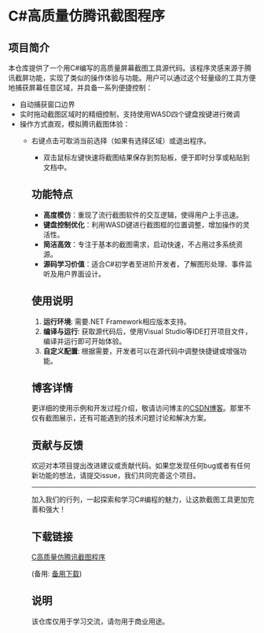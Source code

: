 # C#高质量仿腾讯截图程序

## 项目简介
本仓库提供了一个用C#编写的高质量屏幕截图工具源代码。该程序灵感来源于腾讯截屏功能，实现了类似的操作体验与功能。用户可以通过这个轻量级的工具方便地捕获屏幕任意区域，并具备一系列便捷控制：

- 自动捕获窗口边界
- 实时拖动截图区域时的精细控制，支持使用WASD四个键盘按键进行微调
- 操作方式直观，模拟腾讯截图体验：
    - 右键点击可取消当前选择（如果有选择区域）或退出程序。
        - 双击鼠标左键快速将截图结果保存到剪贴板，便于即时分享或粘贴到文档中。

        ## 功能特点
        - **高度模仿**：重现了流行截图软件的交互逻辑，使得用户上手迅速。
        - **键盘控制优化**：利用WASD键进行截图框的位置调整，增加操作的灵活性。
        - **简洁高效**：专注于基本的截图需求，启动快速，不占用过多系统资源。
        - **源码学习价值**：适合C#初学者至进阶开发者，了解图形处理、事件监听及用户界面设计。

        ## 使用说明
        1. **运行环境**: 需要.NET Framework相应版本支持。
        2. **编译与运行**: 获取源代码后，使用Visual Studio等IDE打开项目文件，编译并运行即可开始体验。
        3. **自定义配置**: 根据需要，开发者可以在源代码中调整快捷键或增强功能。

        ## 博客详情
        更详细的使用示例和开发过程介绍，敬请访问博主的[CSDN博客](http://blog.csdn.net/crystal_lz/article/details/8274277)。那里不仅有截图展示，还有可能遇到的技术问题讨论和解决方案。

        ## 贡献与反馈
        欢迎对本项目提出改进建议或贡献代码。如果您发现任何bug或者有任何新功能的想法，请提交issue，我们共同完善这个项目。

        ---

        加入我们的行列，一起探索和学习C#编程的魅力，让这款截图工具更加完善和强大！

        ## 下载链接
        [C高质量仿腾讯截图程序](https://pan.quark.cn/s/e7580ef218a1) 

        (备用: [备用下载](https://pan.baidu.com/s/1Kd1W0ggfYtPOubOOPJvdIw?pwd=1234))

        ## 说明

        该仓库仅用于学习交流，请勿用于商业用途。
